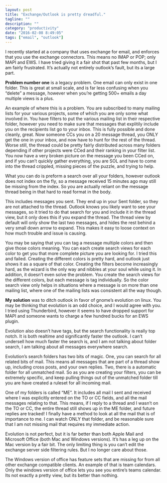 ```yaml
---
layout: post
title: "Exchange/Outlook is pretty dreadful."
tagline: ""
description: ""
category: "productivity"
date: "2016-02-08 8:49:05"
tags: ["email", "outlook"]
---
```


I recently started at a company that uses exchange for email, and enforces that you use the exchange connectors. This means no IMAP or POP; only MAPI and EWS. I have 
tried giving it a fair shot that past few months, but I am fairly frustrated. It’s actually not entirely outlook’s fault, but its a large part.

**Problem number one** is a legacy problem. One email can only exist in one folder. This is great at small scale, and is far less confusing when you “delete” a message, 
however when you’re getting 500+ emails a day multiple views is a plus.

An example of where this is a problem. You are subscribed to many mailing lists for your various projects, some of which you are only some what involved in. You have 
filters to put the various mailing list in their respective folder, however you need to make sure that messages that explitily include you on the recipients list go to 
your inbox. This is fully possible and done cleanly, great. Now someone CCs you on a 20 message thread, you ONLY get the one in your inbox, and now have to hunt for the 
rest of the thread. Worse still, the thread could be pretty fairly distributed across many folders depending if other projects were CCed and their ranking in your 
filter list. You now have a very broken picture on the message you been CCed on, and if you can’t quickly gather everything, you are SOL and have to come into the 
thread crippled, missing pieces of the puzzle, and trying to help.

What you can do is preform a search over all your folders, however outlook does not index on the fly, so a message received 15 minutes ago may still be missing from the 
index. So you are actually reliant on the message thread being in that hard to read format in the body.

This includes messages you sent. They end up in your Sent folder, so they are not attached to the thread. Outlook knows you likely want to see your messages, so it 
tried to do that search for you and include it in the thread view, but it only does this if you expand the thread. The thread view by default will only show the last 
two messages, and hides the rest behind a very small down arrow to expand. This makes it easy to loose context on how much trouble and issue is causing.

You may be saying that you can tag a message multiple colors and then give those colors meaning. You can each create search views for each color to get you that more 
complete picture you are looking for. I tried this and failed. Creating the different colors is pretty hard, and outlook just shows it as a square of that color. 
Creating the filters become increasingly hard, as the wizard is the only way and nibbles at your soul while using it. In addition, it doesn’t even solve the problem. 
You create the search views for the different colors, but each message is tag individually. So the color search view only helps in situations where a message is on more 
than one mailing list, where one of the mailing lists was consistent all the way though.

**My solution** was to ditch outlook in favor of gnome’s evolution on linux. You may be thinking that evolution is an odd choice, and I would agree with you. I tried 
using Thunderbird, however it seems to have dropped support for MAPI and someone wants to charge a few hundred bucks for an EWS plugin.

Evolution also doesn’t have tags, but the search functionality is really top notch. It is both realtime and significantly faster the outlook. I can’t undersell how much 
faster the search is, and I am not talking about folder search, I am talking about all messages everywhere search.

Evolution’s search folders has two bits of magic. One, you can search for all related bits of mail. This means all messages that are part of a thread show up, including 
cross posts, and your own replies. Two, there is a automatic folder for all unmatched mail. So as you are creating your filters, you can be extremely specific, and keep 
pulling things out of the unmatched folder till you are have created a ruleset for all incoming mail.

One of my folders is called “ME”. It includes all mail I sent and received where I was explicitly entered on the TO or CC fields, and all the mail messages relating to 
that. This means, if I reply to a thread and I wasn’t on the TO or CC, the entire thread still shows up in the ME folder, and future replies are tracked! I finally have 
a method to look at all the mail that is of importance to me. I can watch ONLY that folder, and be reasonable sure that I am not missing mail that requires my immediate 
action.

Evolution is not perfect, but it is far better than both Apple Mail and Microsoft Office (both Mac and Windows versions). It’s has a leg up on the Mac version by a fair 
bit. The only limiting thing is you can’t edit the exchange server side filtering rules. But I no longer care about those.

The Windows version of office has feature sets that are missing for from all other exchange compatible clients. An example of that is team calendars. Only the windows 
version of office lets you see you entire’s teams calendar. Its not exactly a pretty view, but its better than nothing.

